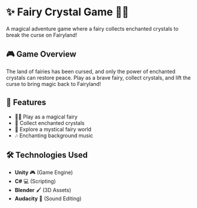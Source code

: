 # ✨ Fairy Crystal Game 🧚‍♀️  

A magical adventure game where a fairy collects enchanted crystals to break the curse on Fairyland!  

## 🎮 Game Overview  
The land of fairies has been cursed, and only the power of enchanted crystals can restore peace. Play as a brave fairy, collect crystals, and lift the curse to bring magic back to Fairyland!  

## 🚀 Features  
- 🧚‍♀️ Play as a magical fairy  
- 💎 Collect enchanted crystals  
- 🌲 Explore a mystical fairy world  
- 🎶 Enchanting background music  

## 🛠️ Technologies Used  
- **Unity** 🎮 (Game Engine)  
- **C#** 💻 (Scripting)  
- **Blender** 🖌️ (3D Assets)  
- **Audacity** 🎵 (Sound Editing)  

